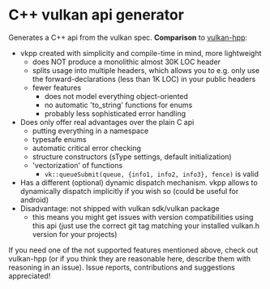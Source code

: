 C++ vulkan api generator
========================

Generates a C++ api from the vulkan spec.
__Comparison__ to [vulkan-hpp](https://github.com/KhronosGroup/Vulkan-Hpp):

- vkpp created with simplicity and compile-time in mind, more lightweight
	- does NOT produce a monolithic almost 30K LOC header
	- splits usage into multiple headers, which allows you to
	  e.g. only use the forward-declarations (less than 1K LOC) in
	  your public headers
	- fewer features
		- does not model everything object-oriented
		- no automatic 'to_string' functions for enums
		- probably less sophisticated error handling
- Does only offer real advantages over the plain C api
	- putting everything in a namespace
	- typesafe enums
	- automatic critical error checking
	- structure constructors (sType settings, default initialization)
	- 'vectorization' of functions
		- ```vk::queueSubmit(queue, {info1, info2, info3}, fence)``` is valid
- Has a different (optional) dynamic dispatch mechanism. vkpp allows to
  dynamically dispatch implicitly if you wish so (could be useful for android)
- Disadvantage: not shipped with vulkan sdk/vulkan package
	- this means you might get issues with version compatibilities
	  using this api (just use the correct git tag matching your installed
	  vulkan.h version for your projects)

If you need one of the not supported features mentioned above, check
out vulkan-hpp (or if you think they are reasonable here, describe
them with reasoning in an issue).
Issue reports, contributions and suggestions appreciated!

